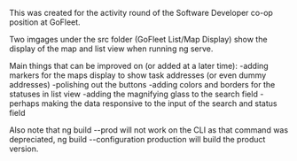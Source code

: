 This was created for the activity round of the Software Developer co-op position at GoFleet.

Two imgages under the src folder (GoFleet List/Map Display) show the display of the map and list view when running ng serve.

Main things that can be improved on (or added at a later time):
    -adding markers for the maps display to show task addresses (or even dummy addresses)
    -polishing out the buttons
    -adding colors and borders for the statuses in list view
    -adding the magnifying glass to the search field
    -perhaps making the data responsive to the input of the search and status field

Also note that ng build --prod will not work on the CLI as that command was depreciated, ng build --configuration production will build the product version.

